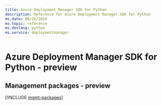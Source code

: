 ```yaml
---
title: Azure Deployment Manager SDK for Python
description: Reference for Azure Deployment Manager SDK for Python
ms.date: 08/26/2024
ms.topic: reference
ms.devlang: python
ms.service: deploymentmanager
---
```

# Azure Deployment Manager SDK for Python - preview

## Management packages - preview
[!INCLUDE [mgmt-packages](deployment-manager-mgmt-index.md)]